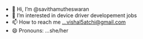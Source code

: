 - 👋 Hi, I’m @savithamutheswaran
- 👀 I’m interested in device driver developement jobs
- 📫 How to reach me ...vishal5atchi@gmail.com
- 😄 Pronouns: ...she/her


<!---
savithamutheswaran/savithamutheswaran is a ✨ special ✨ repository because its `README.md` (this file) appears on your GitHub profile.
You can click the Preview link to take a look at your changes.
--->
